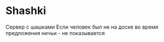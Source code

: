 # Shashki
 Сервер с шашками
 Если человек был не на доске во время предложения ничьи - не показывается